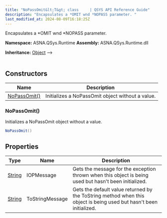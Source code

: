 ```yaml
---
title: "NoPassOmit&lt;T&gt; class     | QSYS API Reference Guide"
description: "Encapsulates a *OMIT wnd *NOPASS parameter. "
last_modified_at: 2024-08-09T16:18:25Z
---
```


Encapsulates a *OMIT wnd *NOPASS parameter.

**Namespace:** ASNA.QSys.Runtime
**Assembly:** ASNA.QSys.Runtime.dll

**Inheritance:** [Object](https://docs.microsoft.com/en-us/dotnet/api/system.object) --> 
<br>
<br>

## Constructors

| Name | Description |
| --- | --- |
| [NoPassOmit()](#nopassomit) | Initializes a NoPassOmit object without a value.

### NoPassOmit()

Initializes a NoPassOmit object without a value.

```cs
NoPassOmit()
```

## Properties

| Type | Name | Description
| --- | --- | --- 
| [String](https://learn.microsoft.com/en-us/dotnet/api/system.string?view=net-8.0) | IOPMessage | Gets the message for the exception thrown when this object is being used but hasn't been initialized. |
| [String](https://learn.microsoft.com/en-us/dotnet/api/system.string?view=net-8.0) | ToStringMessage | Gets the default value returned by the ToString method when this object is being used but hasn't been initialized. |
